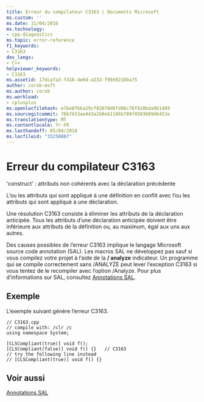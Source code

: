 ```yaml
---
title: Erreur du compilateur C3163 | Documents Microsoft
ms.custom: ''
ms.date: 11/04/2016
ms.technology:
- cpp-diagnostics
ms.topic: error-reference
f1_keywords:
- C3163
dev_langs:
- C++
helpviewer_keywords:
- C3163
ms.assetid: 17dcafa3-f416-4e04-a232-f9569218ba75
author: corob-msft
ms.author: corob
ms.workload:
- cplusplus
ms.openlocfilehash: e7be8fbba29cf82070d6fd96c76f810bda961489
ms.sourcegitcommit: 76b7653ae443a2b8eb1186b789f8503609d6453e
ms.translationtype: MT
ms.contentlocale: fr-FR
ms.lasthandoff: 05/04/2018
ms.locfileid: "33250887"
---
```

# <a name="compiler-error-c3163"></a>Erreur du compilateur C3163
'construct' : attributs non cohérents avec la déclaration précédente  
  
 L’ou les attributs qui sont appliqué à une définition en conflit avec l’ou les attributs qui sont appliqué à une déclaration.  
  
 Une résolution C3163 consiste à éliminer les attributs de la déclaration anticipée. Tous les attributs d’une déclaration anticipée doivent être inférieure aux attributs de la définition ou, au maximum, égal aux uns aux autres.  
  
 Des causes possibles de l’erreur C3163 implique le langage Microsoft source code annotation (SAL). Les macros SAL ne développez pas sauf si vous compilez votre projet à l’aide de la **/ analyze** indicateur. Un programme qui se compile correctement sans /ANALYZE peut lever l’exception C3163 si vous tentez de le recompiler avec l’option /Analyze. Pour plus d’informations sur SAL, consultez [Annotations SAL](../../c-runtime-library/sal-annotations.md).  
  
## <a name="example"></a>Exemple  
 L’exemple suivant génère l’erreur C3163.  
  
```  
// C3163.cpp  
// compile with: /clr /c  
using namespace System;  
  
[CLSCompliant(true)] void f();  
[CLSCompliant(false)] void f() {}   // C3163  
// try the following line instead  
// [CLSCompliant(true)] void f() {}  
```  
  
## <a name="see-also"></a>Voir aussi  
 [Annotations SAL](../../c-runtime-library/sal-annotations.md)